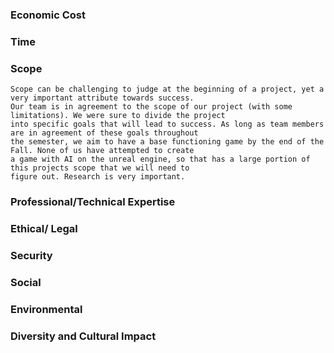 ### Economic Cost
### Time
### Scope
```
Scope can be challenging to judge at the beginning of a project, yet a very important attribute towards success. 
Our team is in agreement to the scope of our project (with some limitations). We were sure to divide the project
into specific goals that will lead to success. As long as team members are in agreement of these goals throughout
the semester, we aim to have a base functioning game by the end of the Fall. None of us have attempted to create
a game with AI on the unreal engine, so that has a large portion of this projects scope that we will need to 
figure out. Research is very important. 
```
### Professional/Technical Expertise
### Ethical/ Legal
### Security
### Social
### Environmental
### Diversity and Cultural Impact
